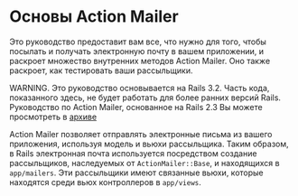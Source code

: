 # Основы Action Mailer

Это руководство предоставит вам все, что нужно для того, чтобы посылать и получать электронную почту в вашем приложении, и раскроет множество внутренних методов Action Mailer. Оно также раскроет, как тестировать ваши рассыльщики.

WARNING. Это руководство основывается на Rails 3.2. Часть кода, показанного здесь, не будет работать для более ранних версий Rails. Руководство по Action Mailer, основанное на Rails 2.3 Вы можете просмотреть в [архиве](http://archive.rusrails.ru/rails23-archive/28-action-mailer-basics)

Action Mailer позволяет отправлять электронные письма из вашего приложения, используя модель и вьюхи рассыльщика. Таким образом, в Rails электронная почта используется посредством создание рассыльщиков, наследуемых от `ActionMailer::Base`, и находящихся в `app/mailers`. Эти рассыльщики имеют связанные вьюхи, которые находятся среди вьюх контроллеров в `app/views`.

